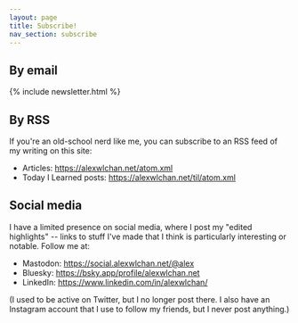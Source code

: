 ```yaml
---
layout: page
title: Subscribe!
nav_section: subscribe
---
```

<style>
  h1 + h2 {
    margin-top: 1em;
  }
</style>

## By email

{% include newsletter.html %}

## By RSS

If you're an old-school nerd like me, you can subscribe to an RSS feed of my writing on this site:

*   Articles: <https://alexwlchan.net/atom.xml>
*   Today I Learned posts: <https://alexwlchan.net/til/atom.xml>

## Social media

I have a limited presence on social media, where I post my "edited highlights" -- links to stuff I've made that I think is particularly interesting or notable.
Follow me at:

*   Mastodon: <https://social.alexwlchan.net/@alex>
*   Bluesky: <https://bsky.app/profile/alexwlchan.net>
*   LinkedIn: <https://www.linkedin.com/in/alexwlchan/>

(I used to be active on Twitter, but I no longer post there.
I also have an Instagram account that I use to follow my friends, but I never post anything.)
